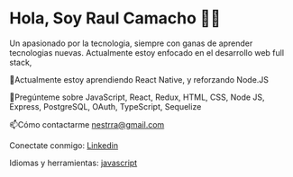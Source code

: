 # Hola, Soy Raul Camacho 🧑‍💻

Un apasionado por la tecnologia, siempre con ganas de aprender tecnologias nuevas. Actualmente estoy enfocado en el desarrollo web full stack,






🌱Actualmente estoy aprendiendo React Native, y reforzando Node.JS

💬Pregúnteme sobre JavaScript, React, Redux, HTML, CSS, Node JS, Express, PostgreSQL, OAuth, TypeScript, Sequelize

📫Cómo contactarme nestrra@gmail.com



Conectate conmigo:
[Linkedin](https://www.linkedin.com/in/nestor-raul-camacho/) 

Idiomas y herramientas:
[javascript](https://cdn.hashnode.com/res/hashnode/image/upload/v1617633047925/_l1brSkzZ.jpeg)


